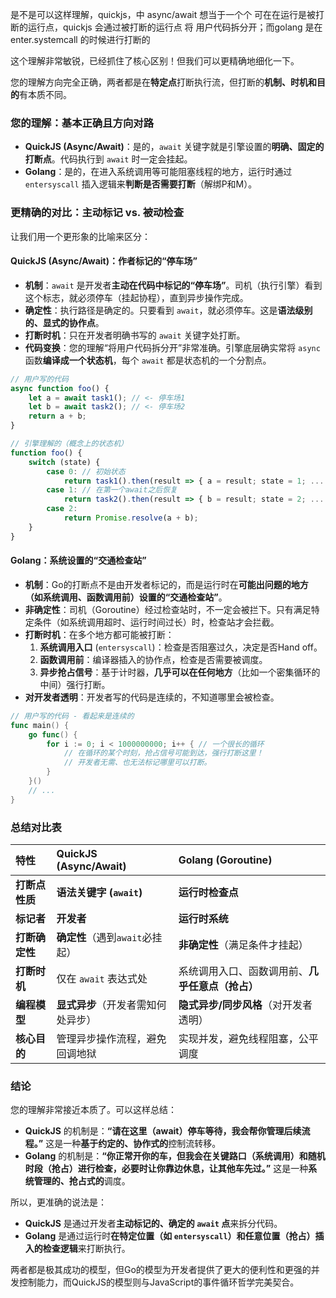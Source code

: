 是不是可以这样理解，quickjs，中 async/await 想当于一个个 可在在运行是被打断的运行点，quickjs 会通过被打断的运行点 将 用户代码拆分开；而golang 是在 enter.systemcall 的时候进行打断的






这个理解非常敏锐，已经抓住了核心区别！但我们可以更精确地细化一下。

您的理解方向完全正确，两者都是在**特定点**打断执行流，但打断的**机制、时机和目的**有本质不同。

### 您的理解：基本正确且方向对路

- **QuickJS (Async/Await)**：是的，`await` 关键字就是引擎设置的**明确、固定的打断点**。代码执行到 `await` 时一定会挂起。
- **Golang**：是的，在进入系统调用等可能阻塞线程的地方，运行时通过 `entersyscall` 插入逻辑来**判断是否需要打断**（解绑P和M）。

### 更精确的对比：主动标记 vs. 被动检查

让我们用一个更形象的比喻来区分：

#### QuickJS (Async/Await)：**作者标记的“停车场”**

- **机制**：`await` 是开发者**主动在代码中标记的“停车场”**。司机（执行引擎）看到这个标志，就必须停车（挂起协程），直到异步操作完成。
- **确定性**：执行路径是确定的。只要看到 `await`，就必须停车。这是**语法级别的、显式的协作点**。
- **打断时机**：只在开发者明确书写的 `await` 关键字处打断。
- **代码变换**：您的理解“将用户代码拆分开”非常准确。引擎底层确实常将 `async` 函数**编译成一个状态机**，每个 `await` 都是状态机的一个分割点。

```javascript
// 用户写的代码
async function foo() {
    let a = await task1(); // <- 停车场1
    let b = await task2(); // <- 停车场2
    return a + b;
}

// 引擎理解的（概念上的状态机）
function foo() {
    switch (state) {
        case 0: // 初始状态
            return task1().then(result => { a = result; state = 1; ... });
        case 1: // 在第一个await之后恢复
            return task2().then(result => { b = result; state = 2; ... });
        case 2:
            return Promise.resolve(a + b);
    }
}
```

#### Golang：**系统设置的“交通检查站”**

- **机制**：Go的打断点不是由开发者标记的，而是运行时在**可能出问题的地方（如系统调用、函数调用前）设置的“交通检查站”**。
- **非确定性**：司机（Goroutine）经过检查站时，不一定会被拦下。只有满足特定条件（如系统调用超时、运行时间过长）时，检查站才会拦截。
- **打断时机**：在多个地方都可能被打断：
    1.  **系统调用入口** (`entersyscall`)：检查是否阻塞过久，决定是否Hand off。
    2.  **函数调用前**：编译器插入的协作点，检查是否需要被调度。
    3.  **异步抢占信号**：基于计时器，**几乎可以在任何地方**（比如一个密集循环的中间）强行打断。
- **对开发者透明**：开发者写的代码是连续的，不知道哪里会被检查。

```go
// 用户写的代码 - 看起来是连续的
func main() {
    go func() {
        for i := 0; i < 1000000000; i++ { // 一个很长的循环
            // 在循环的某个时刻，抢占信号可能到达，强行打断这里！
            // 开发者无需、也无法标记哪里可以打断。
        }
    }()
    // ... 
}
```

### 总结对比表

| 特性           | QuickJS (Async/Await)              | Golang (Goroutine)                               |
| :------------- | :--------------------------------- | :----------------------------------------------- |
| **打断点性质** | **语法关键字 (`await`)**           | **运行时检查点**                                 |
| **标记者**     | **开发者**                         | **运行时系统**                                   |
| **打断确定性** | **确定性**（遇到`await`必挂起）    | **非确定性**（满足条件才挂起）                   |
| **打断时机**   | 仅在 `await` 表达式处              | 系统调用入口、函数调用前、**几乎任意点（抢占）** |
| **编程模型**   | **显式异步**（开发者需知何处异步） | **隐式异步/同步风格**（对开发者透明）            |
| **核心目的**   | 管理异步操作流程，避免回调地狱     | 实现并发，避免线程阻塞，公平调度                 |

### 结论

您的理解非常接近本质了。可以这样总结：

- **QuickJS** 的机制是：**“请在这里（await）停车等待，我会帮你管理后续流程。”** 这是一种**基于约定的、协作式的**控制流转移。
- **Golang** 的机制是：**“你正常开你的车，但我会在关键路口（系统调用）和随机时段（抢占）进行检查，必要时让你靠边休息，让其他车先过。”** 这是一种**系统管理的、抢占式的**调度。

所以，更准确的说法是：
- **QuickJS** 是通过开发者**主动标记的、确定的 `await` 点**来拆分代码。
- **Golang** 是通过运行时**在特定位置（如 `entersyscall`）和任意位置（抢占）插入的检查逻辑**来打断执行。

两者都是极其成功的模型，但Go的模型为开发者提供了更大的便利性和更强的并发控制能力，而QuickJS的模型则与JavaScript的事件循环哲学完美契合。